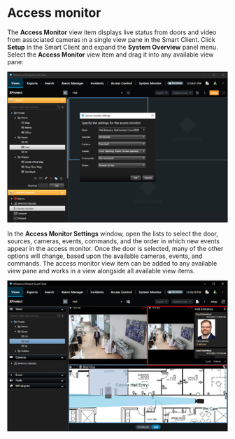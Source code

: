 # Access monitor

The **Access Monitor** view item displays live status from doors and video from associated cameras in a single view pane in the Smart Client. Click **Setup** in the Smart Client and expand the **System Overview** panel menu. Select the **Access Monitor** view item and drag it into any available view pane:

![Add_monitor](img/CX.monitordrag.png)

In the **Access Monitor Settings** window, open the lists to select the door, sources, cameras, events, commands, and the order in which new events appear in the access monitor. Once the door is selected, many of the other options will change, based upon the available cameras, events, and commands. The access monitor view item can be added to any available view pane and works in a view alongside all available view items.

![Monitor_GUI](img/CX.SCmonitem.png)